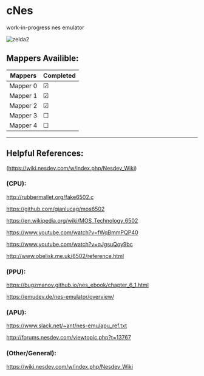 # cNes
work-in-progress nes emulator

![zelda2](https://user-images.githubusercontent.com/59201614/106418772-13c06e80-647d-11eb-93ef-ee724c84c47e.png)

## Mappers Availible:

| Mappers  | Completed  |
| -------- | ---------- |
| Mapper 0 | &#9745;    |
| Mapper 1 | &#9745;    |
| Mapper 2 | &#9745;    |
| Mapper 3 | &#9744;    |
| Mapper 4 | &#9744;    |

---

## Helpful References:

(https://wiki.nesdev.com/w/index.php/Nesdev_Wiki)

### (CPU):

http://rubbermallet.org/fake6502.c

https://github.com/gianlucag/mos6502

https://en.wikipedia.org/wiki/MOS_Technology_6502

https://www.youtube.com/watch?v=fWqBmmPQP40

https://www.youtube.com/watch?v=qJgsuQoy9bc

http://www.obelisk.me.uk/6502/reference.html

### (PPU):

https://bugzmanov.github.io/nes_ebook/chapter_6_1.html

https://emudev.de/nes-emulator/overview/

### (APU):

https://www.slack.net/~ant/nes-emu/apu_ref.txt

http://forums.nesdev.com/viewtopic.php?t=13767

### (Other/General):

https://wiki.nesdev.com/w/index.php/Nesdev_Wiki



